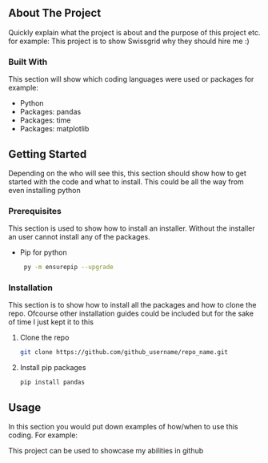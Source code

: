## About The Project

Quickly explain what the project is about and the purpose of this project etc.
for example:
This project is to show Swissgrid why they should hire me :) 

### Built With

This section will show which coding languages were used or packages for example:

* Python
* Packages: pandas
* Packages: time
* Packages: matplotlib

<!-- GETTING STARTED -->
## Getting Started

Depending on the who will see this, this section should show how to get started with the code and what to install.
This could be all the way from even installing python

### Prerequisites

This section is used to show how to install an installer. Without the installer an user cannot install any of the packages.
* Pip for python
  ```sh
   py -m ensurepip --upgrade
  ```

### Installation
This section is to show how to install all the packages and how to clone the repo.
Ofcourse other installation guides could be included but for the sake of time I just kept it to this

1. Clone the repo
   ```sh
   git clone https://github.com/github_username/repo_name.git
   ```
3. Install pip packages
   ```sh
   pip install pandas
   ```

<!-- USAGE EXAMPLES -->
## Usage

In this section you would put down examples of how/when to use this coding.
For example:

This project can be used to showcase my abilities in github


